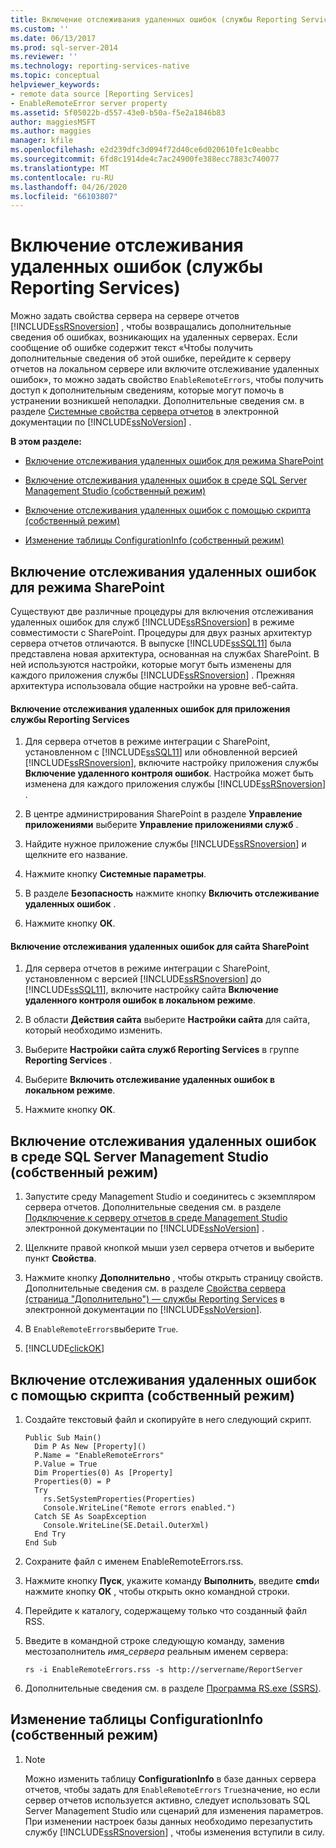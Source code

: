 ```yaml
---
title: Включение отслеживания удаленных ошибок (службы Reporting Services) | Документы Майкрософт
ms.custom: ''
ms.date: 06/13/2017
ms.prod: sql-server-2014
ms.reviewer: ''
ms.technology: reporting-services-native
ms.topic: conceptual
helpviewer_keywords:
- remote data source [Reporting Services]
- EnableRemoteError server property
ms.assetid: 5f05022b-d557-43e0-b50a-f5e2a1846b83
author: maggiesMSFT
ms.author: maggies
manager: kfile
ms.openlocfilehash: e2d239dfc3d094f72d40ce6d020610fe1c0eabbc
ms.sourcegitcommit: 6fd8c1914de4c7ac24900fe388ecc7883c740077
ms.translationtype: MT
ms.contentlocale: ru-RU
ms.lasthandoff: 04/26/2020
ms.locfileid: "66103807"
---
```

# <a name="enable-remote-errors-reporting-services"></a>Включение отслеживания удаленных ошибок (службы Reporting Services)
  Можно задать свойства сервера на сервере отчетов [!INCLUDE[ssRSnoversion](../../includes/ssrsnoversion-md.md)] , чтобы возвращались дополнительные сведения об ошибках, возникающих на удаленных серверах. Если сообщение об ошибке содержит текст «Чтобы получить дополнительные сведения об этой ошибке, перейдите к серверу отчетов на локальном сервере или включите отслеживание удаленных ошибок», то можно задать свойство `EnableRemoteErrors`, чтобы получить доступ к дополнительным сведениям, которые могут помочь в устранении возникшей неполадки. Дополнительные сведения см. в разделе [Системные свойства сервера отчетов](../report-server-web-service/net-framework/reporting-services-properties-report-server-system-properties.md) в электронной документации по [!INCLUDE[ssNoVersion](../../includes/ssnoversion-md.md)] .  
  
 **В этом разделе:**  
  
-   [Включение отслеживания удаленных ошибок для режима SharePoint](#bkmk_sharepoint)  
  
-   [Включение отслеживания удаленных ошибок в среде SQL Server Management Studio (собственный режим)](#bkmk_mgtStudio)  
  
-   [Включение отслеживания удаленных ошибок с помощью скрипта (собственный режим)](#bkmk_script)  
  
-   [Изменение таблицы ConfigurationInfo (собственный режим)](#bkmk_ConfigurationInfo)  
  
##  <a name="enable-remote-errors-for-sharepoint-mode"></a><a name="bkmk_sharepoint"></a> Включение отслеживания удаленных ошибок для режима SharePoint  
 Существуют две различные процедуры для включения отслеживания удаленных ошибок для служб [!INCLUDE[ssRSnoversion](../../includes/ssrsnoversion-md.md)] в режиме совместимости с SharePoint. Процедуры для двух разных архитектур сервера отчетов отличаются. В выпуске [!INCLUDE[ssSQL11](../../includes/sssql11-md.md)] была представлена новая архитектура, основанная на службах SharePoint. В ней используются настройки, которые могут быть изменены для каждого приложения службы [!INCLUDE[ssRSnoversion](../../includes/ssrsnoversion-md.md)] . Прежняя архитектура использовала общие настройки на уровне веб-сайта.  
  
#### <a name="enable-remote-errors-for-a-reporting-services-service-application"></a>Включение отслеживания удаленных ошибок для приложения службы Reporting Services  
  
1.  Для сервера отчетов в режиме интеграции с SharePoint, установленном с [!INCLUDE[ssSQL11](../../includes/sssql11-md.md)] или обновленной версией [!INCLUDE[ssRSnoversion](../../includes/ssrsnoversion-md.md)], включите настройку приложения службы **Включение удаленного контроля ошибок**. Настройка может быть изменена для каждого приложения службы [!INCLUDE[ssRSnoversion](../../includes/ssrsnoversion-md.md)] .  
  
2.  В центре администрирования SharePoint в разделе **Управление приложениями** выберите **Управление приложениями служб** .  
  
3.  Найдите нужное приложение службы [!INCLUDE[ssRSnoversion](../../includes/ssrsnoversion-md.md)] и щелкните его название.  
  
4.  Нажмите кнопку **Системные параметры**.  
  
5.  В разделе **Безопасность** нажмите кнопку **Включить отслеживание удаленных ошибок** .  
  
6.  Нажмите кнопку **ОК**.  
  
#### <a name="enable-remote-errors-for-a-sharepoint-site"></a>Включение отслеживания удаленных ошибок для сайта SharePoint  
  
1.  Для сервера отчетов в режиме интеграции с SharePoint, установленном с версией [!INCLUDE[ssRSnoversion](../../includes/ssrsnoversion-md.md)] до [!INCLUDE[ssSQL11](../../includes/sssql11-md.md)], включите настройку сайта **Включение удаленного контроля ошибок в локальном режиме**.  
  
2.  В области **Действия сайта** выберите **Настройки сайта** для сайта, который необходимо изменить.  
  
3.  Выберите **Настройки сайта служб Reporting Services** в группе **Reporting Services** .  
  
4.  Выберите **Включить отслеживание удаленных ошибок в локальном режиме**.  
  
5.  Нажмите кнопку **ОК**.  
  
##  <a name="enable-remote-errors-through-sql-server-management-studio-native-mode"></a><a name="bkmk_mgtStudio"></a> Включение отслеживания удаленных ошибок в среде SQL Server Management Studio (собственный режим)  
  
1.  Запустите среду Management Studio и соединитесь с экземпляром сервера отчетов. Дополнительные сведения см. в разделе [Подключение к серверу отчетов в среде Management Studio](../tools/connect-to-a-report-server-in-management-studio.md) электронной документации по [!INCLUDE[ssNoVersion](../../includes/ssnoversion-md.md)] .  
  
2.  Щелкните правой кнопкой мыши узел сервера отчетов и выберите пункт **Свойства**.  
  
3.  Нажмите кнопку **Дополнительно** , чтобы открыть страницу свойств. Дополнительные сведения см. в разделе [Свойства сервера (страница "Дополнительно") — службы Reporting Services](../tools/server-properties-advanced-page-reporting-services.md) в электронной документации по [!INCLUDE[ssNoVersion](../../includes/ssnoversion-md.md)].  
  
4.  В `EnableRemoteErrors`выберите `True`.  
  
5.  [!INCLUDE[clickOK](../../includes/clickok-md.md)]  
  
##  <a name="enable-remote-errors-through-script-native-mode"></a><a name="bkmk_script"></a> Включение отслеживания удаленных ошибок с помощью скрипта (собственный режим)  
  
1.  Создайте текстовый файл и скопируйте в него следующий скрипт.  
  
    ```  
    Public Sub Main()  
      Dim P As New [Property]()  
      P.Name = "EnableRemoteErrors"  
      P.Value = True  
      Dim Properties(0) As [Property]  
      Properties(0) = P  
      Try  
        rs.SetSystemProperties(Properties)  
        Console.WriteLine("Remote errors enabled.")  
      Catch SE As SoapException  
        Console.WriteLine(SE.Detail.OuterXml)  
      End Try  
    End Sub  
    ```  
  
2.  Сохраните файл с именем EnableRemoteErrors.rss.  
  
3.  Нажмите кнопку **Пуск**, укажите команду **Выполнить**, введите **cmd**и нажмите кнопку **ОК** , чтобы открыть окно командной строки.  
  
4.  Перейдите к каталогу, содержащему только что созданный файл RSS.  
  
5.  Введите в командной строке следующую команду, заменив местозаполнитель *имя_сервера* реальным именем сервера:  
  
    ```  
    rs -i EnableRemoteErrors.rss -s http://servername/ReportServer  
    ```  
  
6.  Дополнительные сведения см. в разделе [Программа RS.exe (SSRS)](../tools/rs-exe-utility-ssrs.md).  
  
##  <a name="modifying-the-configurationinfo-table-native-mode"></a><a name="bkmk_ConfigurationInfo"></a> Изменение таблицы ConfigurationInfo (собственный режим)  
  
1.  > [!NOTE]  
    >  Можно изменить таблицу **ConfigurationInfo** в базе данных сервера отчетов, чтобы задать для `EnableRemoteErrors` `True`значение, но если сервер отчетов используется активно, следует использовать SQL Server Management Studio или сценарий для изменения параметров. При изменении настроек базы данных необходимо перезапустить службу [!INCLUDE[ssRSnoversion](../../includes/ssrsnoversion-md.md)] , чтобы изменения вступили в силу.  
  
  
